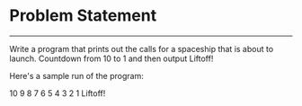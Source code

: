 # Problem Statement
-----------------------
Write a program that prints out the calls for a spaceship that is about to launch. Countdown from 10 to 1 and then output Liftoff!

Here's a sample run of the program:

10 9 8 7 6 5 4 3 2 1 Liftoff!